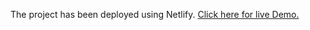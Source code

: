 The project has been deployed using Netlify. [Click here for live Demo.](https://nilutpal-planetapp.netlify.app/)
